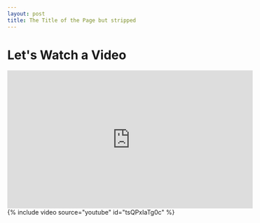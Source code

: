 ```yaml
---
layout: post
title: The Title of the Page but stripped
---
```


# Let's Watch a Video
<iframe width="560" height="315" src="https://www.youtube.com/embed/Kkfh2TmDzTc?si=E28p484guc-KNb6k" title="YouTube video player" frameborder="0" allow="accelerometer; autoplay; clipboard-write; encrypted-media; gyroscope; picture-in-picture; web-share" referrerpolicy="strict-origin-when-cross-origin" allowfullscreen></iframe>
{% include video source="youtube" id="tsQPxIaTg0c" %}


<!--
This is a responsive video embed. In your post, use the tag
{% raw  %}
`{% include video source="youtube" id="qaF6dPiJ-NM" %}`
{% endraw %}
where `source` can be `youtube`, `vimeo`, or `google-drive` and the `id` is the specific code you find in the YouTube Video URL such as `https://www.youtube.com/watch?v=qaF6dPiJ-NM` (the one after `?v`).
-->